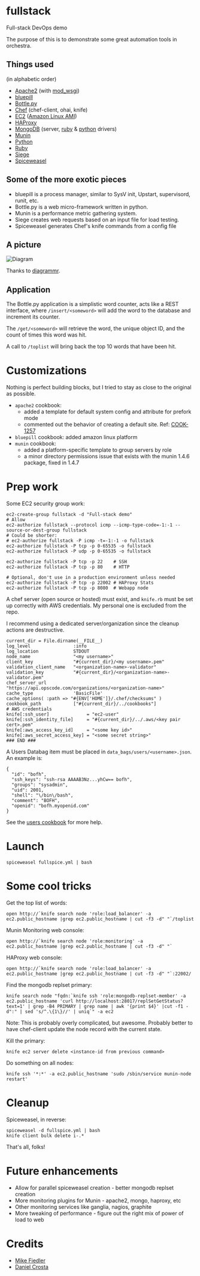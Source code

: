 fullstack
=========
Full-stack DevOps demo

The purpose of this is to demonstrate some great automation tools in orchestra.

Things used
-----------
(in alphabetic order)

* [Apache2](http://httpd.apache.org/) (with [mod_wsgi](http://code.google.com/p/modwsgi/))
* [bluepill](https://github.com/arya/bluepill)
* [Bottle.py](http://bottlepy.org/)
* [Chef](http://www.opscode.com/chef/) (chef-client, ohai, knife)
* [EC2](http://aws.amazon.com/ec2/) ([Amazon Linux AMI](http://aws.amazon.com/amazon-linux-ami/))
* [HAProxy](http://haproxy.1wt.eu/)
* [MongoDB](http://www.mongodb.org/) (server, [ruby](http://rubygems.org/gems/mongo) & [python](http://pypi.python.org/pypi/pymongo/) drivers)
* [Munin](http://munin-monitoring.org/)
* [Python](http://www.python.org/)
* [Ruby](http://www.ruby-lang.org/)
* [Siege](http://www.joedog.org/siege-home/)
* [Spiceweasel](https://github.com/mattray/spiceweasel)


Some of the more exotic pieces
------------------------------
* bluepill is a process manager, similar to SysV init, Upstart, supervisord, runit, etc.
* Bottle.py is a web micro-framework written in python.
* Munin is a performance metric gathering system.
* Siege creates web requests based on an input file for load testing.
* Spiceweasel generates Chef's knife commands from a config file


A picture
---------
![Diagram](http://www.diagrammr.com/png?key=dFoaUZxydGH)

Thanks to [diagrammr](http://www.diagrammr.com/).

Application
-----------
The Bottle.py application is a simplistic word counter, acts like a REST interface, where `/insert/<someword>` will add the word to the database and increment its counter.
    
The `/get/<someword>` will retrieve the word, the unique object ID, and the count of times this word was hit.

A call to `/toplist` will bring back the top 10 words that have been hit.

Customizations
==============
Nothing is perfect building blocks, but I tried to stay as close to the original as possible.

* `apache2` cookbook:
    * added a template for default system config and attribute for prefork mode
    * commented out the behavior of creating a default site. Ref: [COOK-1257](http://tickets.opscode.com/browse/COOK-1257)
* `bluepill` cookbook: added amazon linux platform
* `munin` cookbook:
    * added a platform-specific template to group servers by role
    * a minor directory permissions issue that exists with the munin 1.4.6 package, fixed in 1.4.7


Prep work
=========

Some EC2 security group work:

    ec2-create-group fullstack -d "Full-stack demo"
    # Allow
    ec2-authorize fullstack --protocol icmp --icmp-type-code=-1:-1 --source-or-dest-group fullstack
    # Could be shorter:
    # ec2-authorize fullstack -P icmp -t=-1:-1 -o fullstack
    ec2-authorize fullstack -P tcp -p 0-65535 -o fullstack
    ec2-authorize fullstack -P udp -p 0-65535 -o fullstack

    ec2-authorize fullstack -P tcp -p 22    # SSH
    ec2-authorize fullstack -P tcp -p 80    # HTTP
    
    # Optional, don't use in a production environment unless needed
    ec2-authorize fullstack -P tcp -p 22002 # HAProxy Stats
    ec2-authorize fullstack -P tcp -p 8080  # Webapp node

A chef server (open source or hosted) must exist, and `knife.rb` must be set up correctly with AWS credentials.
My personal one is excluded from the repo.

I recommend using a dedicated server/organization since the cleanup actions are destructive.

    current_dir = File.dirname(__FILE__)
    log_level                :info
    log_location             STDOUT
    node_name                "<my username>"
    client_key               "#{current_dir}/<my username>.pem"
    validation_client_name   "<organization-name>-validator"
    validation_key           "#{current_dir}/<organization-name>-validator.pem"
    chef_server_url          "https://api.opscode.com/organizations/<organization-name>"
    cache_type               'BasicFile'
    cache_options( :path => "#{ENV['HOME']}/.chef/checksums" )
    cookbook_path            ["#{current_dir}/../cookbooks"]
    # AWS credentials
    knife[:ssh_user]              = "ec2-user"
    knife[:ssh_identity_file]     = "#{current_dir}/../.aws/<key pair cert>.pem"
    knife[:aws_access_key_id]     = "<some key id>"
    knife[:aws_secret_access_key] = "<some secret string>"
    ### END ###

A Users Databag item must be placed in `data_bags/users/<username>.json`. An example is:
    
    {
      "id": "bofh",
      "ssh_keys": "ssh-rsa AAAAB3Nz...yhCw== bofh",
      "groups": "sysadmin",
      "uid": 2001,
      "shell": "\/bin\/bash",
      "comment": "BOFH",
      "openid": "bofh.myopenid.com"
    }
    
See the [users cookbook](http://community.opscode.com/cookbooks/users) for more help.

Launch
======

    spiceweasel fullspice.yml | bash


Some cool tricks
================

Get the top list of words:

    open http://`knife search node 'role:load_balancer' -a ec2.public_hostname |grep ec2.public_hostname | cut -f3 -d" "`/toplist

Munin Monitoring web console:

    open http://`knife search node 'role:monitoring' -a ec2.public_hostname |grep ec2.public_hostname | cut -f3 -d" "`

HAProxy web console:

    open http://`knife search node 'role:load_balancer' -a ec2.public_hostname |grep ec2.public_hostname | cut -f3 -d" "`:22002/

Find the mongodb replset primary:

    knife search node "fqdn:`knife ssh 'role:mongodb-replset-member' -a ec2.public_hostname 'curl http://localhost:28017/replSetGetStatus?text=1' | grep -B4 PRIMARY | grep name | awk '{print $4}' |cut -f1 -d":" | sed 's/^.\{1\}//' | uniq`" -a ec2

Note: This is probably overly complicated, but awesome. Probably better to have chef-client update the node record with the current state.

Kill the primary:

    knife ec2 server delete <instance-id from previous command>

Do something on all nodes:

    knife ssh '*:*' -a ec2.public_hostname 'sudo /sbin/service munin-node restart'


Cleanup
=======
Spiceweasel, in reverse:

    spiceweasel -d fullspice.yml | bash
    knife client bulk delete i-.*

That's all, folks!

Future enhancements
===================
* Allow for parallel spiceweasel creation - better mongodb replset creation
* More monitoring plugins for Munin - apache2, mongo, haproxy, etc
* Other monitoring services like ganglia, nagios, graphite
* More tweaking of performance - figure out the right mix of power of load to web

Credits
=======
* [Mike Fiedler](https://github.com/miketheman)
* [Daniel Crosta](https://github.com/dcrosta)